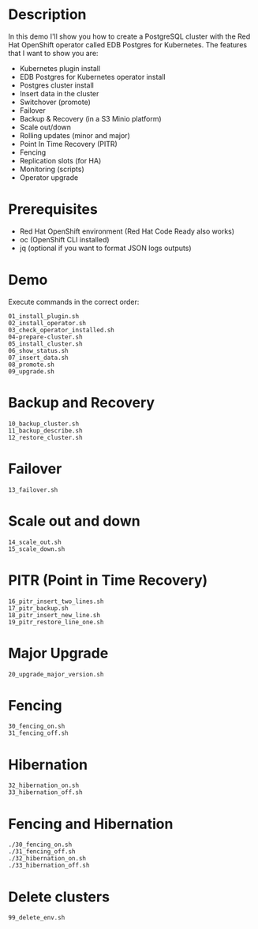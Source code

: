 # Description
In this demo I'll show you how to create a PostgreSQL cluster with the Red Hat OpenShift operator called EDB Postgres for Kubernetes. The features that I want to show you are:
- Kubernetes plugin install
- EDB Postgres for Kubernetes operator install
- Postgres cluster install
- Insert data in the cluster
- Switchover (promote)
- Failover
- Backup & Recovery (in a S3 Minio platform)
- Scale out/down
- Rolling updates (minor and major)
- Point In Time Recovery (PITR)
- Fencing
- Replication slots (for HA)
- Monitoring (scripts)
- Operator upgrade

# Prerequisites
- Red Hat OpenShift environment (Red Hat Code Ready also works)
- oc (OpenShift CLI installed)
- jq (optional if you want to format JSON logs outputs)

# Demo
Execute commands in the correct order:
```
01_install_plugin.sh
02_install_operator.sh
03_check_operator_installed.sh
04-prepare-cluster.sh
05_install_cluster.sh
06_show_status.sh
07_insert_data.sh
08_promote.sh
09_upgrade.sh
```
# Backup and Recovery
```
10_backup_cluster.sh
11_backup_describe.sh
12_restore_cluster.sh
```
# Failover
```
13_failover.sh
```
# Scale out and down
```
14_scale_out.sh
15_scale_down.sh
```
# PITR (Point in Time Recovery)
```
16_pitr_insert_two_lines.sh
17_pitr_backup.sh
18_pitr_insert_new_line.sh
19_pitr_restore_line_one.sh
```
# Major Upgrade
```
20_upgrade_major_version.sh
```
# Fencing
```
30_fencing_on.sh
31_fencing_off.sh
```
# Hibernation
```
32_hibernation_on.sh
33_hibernation_off.sh
```

# Fencing and Hibernation
```
./30_fencing_on.sh
./31_fencing_off.sh
./32_hibernation_on.sh
./33_hibernation_off.sh

```
# Delete clusters
```
99_delete_env.sh
```
